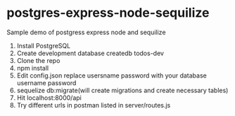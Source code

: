 # postgres-express-node-sequilize
Sample demo of postgress express node and sequilize

1. Install PostgreSQL
2. Create development database createdb todos-dev
3. Clone the repo
4. npm install
5. Edit config.json replace usersname password with your database username password
6. sequelize db:migrate(will create migrations and create necessary tables)
7. Hit localhost:8000/api 
8. Try different urls in postman listed in server/routes.js
